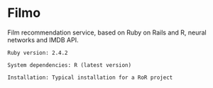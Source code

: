 # Filmo

Film recommendation service, based on Ruby on Rails and R, neural networks and IMDB API.

    Ruby version: 2.4.2

    System dependencies: R (latest version)

    Installation: Typical installation for a RoR project

